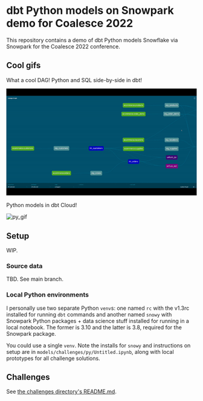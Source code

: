 # dbt Python models on Snowpark demo for Coalesce 2022

This repository contains a demo of dbt Python models Snowflake via Snowpark for the Coalesce 2022 conference.

## Cool gifs

What a cool DAG! Python and SQL side-by-side in dbt!

![DAG](etc/dag.gif)

Python models in dbt Cloud!

![py_gif](etc/py_gif.gif)

## Setup

WIP.

### Source data

TBD. See main branch.

### Local Python environments

I personally use two separate Python `venv`s: one named `rc` with the v1.3rc installed for running `dbt` commands and another named `snowy` with Snowpark Python packages + data science stuff installed for running in a local notebook. The former is 3.10 and the latter is 3.8, required for the Snowpark package.

You could use a single `venv`. Note the installs for `snowy` and instructions on setup are in `models/challenges/py/Untitled.ipynb`, along with local prototypes for all challenge solutions.

## Challenges

See [the challenges directory's README.md](models/challenges/README.md).
